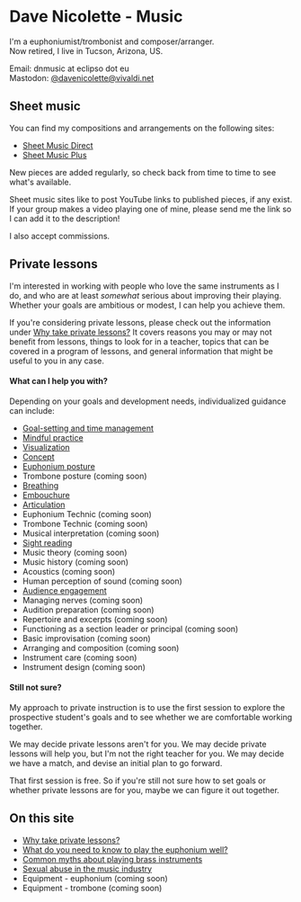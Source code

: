 # Dave Nicolette - Music 

I'm a euphoniumist/trombonist and composer/arranger.  
Now retired, I live in Tucson, Arizona, US.

Email: dnmusic at eclipso dot eu  
Mastodon: [@davenicolette@vivaldi.net](https://social.vivaldi.net/@davenicolette)

## Sheet music 

You can find my compositions and arrangements on the following sites:

- [Sheet Music Direct](https://www.sheetmusicdirect.com/en-US/Search.aspx?query=Dave%20Nicolette)   
- [Sheet Music Plus](https://www.sheetmusicplus.com/en/explore?q=Dave+Nicolette)

New pieces are added regularly, so check back from time to time to see what's available.

Sheet music sites like to post YouTube links to published pieces, if any exist. If your group makes a video playing one of mine, please send me the link so I can add it to the description!

I also accept commissions. 

## Private lessons 

I'm interested in working with people who love the same instruments as I do, and who are at least _somewhat_ serious about improving their playing. Whether your goals are ambitious or modest, I can help you achieve them. 

If you're considering private lessons, please check out the information under [Why take private lessons?](why-take-private-lessons) It covers reasons you may or may not benefit from lessons, things to look for in a teacher, topics that can be covered in a program of lessons, and general information that might be useful to you in any case.

#### What can I help you with?

Depending on your goals and development needs, individualized guidance can include: 

- [Goal-setting and time management](goal-setting.md)
- [Mindful practice](mindful-practice.md) 
- [Visualization](visualization.md) 
- [Concept](concept.md)
- [Euphonium posture](euphonium-posture.md)
- Trombone posture (coming soon) 
- [Breathing](breathing.md)
- [Embouchure](embouchure.md) 
- [Articulation](articulation.md) 
- Euphonium Technic (coming soon) 
- Trombone Technic (coming soon) 
- Musical interpretation (coming soon) 
- [Sight reading](sight-reading.md) 
- Music theory (coming soon) 
- Music history (coming soon) 
- Acoustics (coming soon) 
- Human perception of sound (coming soon) 
- [Audience engagement](audience-engagement.md)
- Managing nerves (coming soon) 
- Audition preparation (coming soon) 
- Repertoire and excerpts (coming soon)
- Functioning as a section leader or principal (coming soon)
- Basic improvisation (coming soon)
- Arranging and composition (coming soon)
- Instrument care (coming soon)
- Instrument design (coming soon)

#### Still not sure? 

My approach to private instruction is to use the first session to explore the prospective student's goals and to see whether we are comfortable working together. 

We may decide private lessons aren't for you. We may decide private lessons will help you, but I'm not the right teacher for you. We may decide we have a match, and devise an initial plan to go forward. 

That first session is free. So if you're still not sure how to set goals or whether private lessons are for you, maybe we can figure it out together. 

## On this site 

- [Why take private lessons?](why-take-private-lessons.md)
- [What do you need to know to play the euphonium well?](euphonium-need-to-know.md)
- [Common myths about playing brass instruments](musical-myths.md)
- [Sexual abuse in the music industry](young-women.md)
- Equipment - euphonium (coming soon)
- Equipment - trombone (coming soon)

